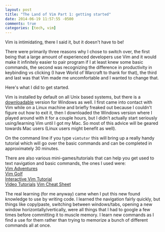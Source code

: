 ```yaml
---
layout: post
title: "The Land of Vim Part 1: getting started"
date: 2014-06-19 11:57:55 -0500
comments: true
categories: [tech, vim]
---
```

Vim is intimidating, there I said it, but it doesn't have to be!

There were primarily three reasons why I chose to switch over, the first being that a large amount of experienced developers use Vim and it would make it infinitely easier to pair program if I at least knew some basic commands, the second was recognizing the difference in productivity in keybinding vs clicking (I have World of Warcraft to thank for that), the third and last was that Vim made me uncomfortable and I wanted to change that.

Here's what I did to get started.
<!-- more -->
Vim is installed by default on all Unix based systems, but there is a [downloadable](http://www.vim.org/download.php#pc) version for Windows as well. I first came into contact with Vim while on a Linux machine and briefly freaked out because I couldn't figure out how to exit it, then I downloaded the Windows version where I played around with it for a couple hours, but I didn't actually start seriously using/learning Vim until I got my Mac. So most of this advice will be geared towards Mac users (Linux users might benefit as well).

On the command line if you type ``` vimtutor ``` this will bring up a really handy tutorial which will go over the basic commands and can be completed in approximately 30 minutes.

There are also various mini-games/tutorials that can help you get used to text navigation and basic commands, the ones I used were:  
[Vim Adventures](http://vim-adventures.com/)  
[Vim Golf](http://vimgolf.com/)  
[Interactive Vim Tutorial](http://www.openvim.com/tutorial.html)  
[Video Tutorials](http://derekwyatt.org/vim/tutorials/)
[Vim Cheat Sheet](http://www.fprintf.net/vimCheatSheet.html)

The real learning (for me anyway) came when I put this new found knowledge to use by writing code. I learned the navigation fairly quickly, but things like copy/paste, switching between windows/tabs, opening a new window horizontally/vertically, were all things that I had to google a few times before committing it to muscle memory. I learn new commands as I find a use for them rather than trying to memorize a bunch of different commands all at once.

